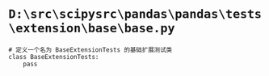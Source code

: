# `D:\src\scipysrc\pandas\pandas\tests\extension\base\base.py`

```
# 定义一个名为 BaseExtensionTests 的基础扩展测试类
class BaseExtensionTests:
    pass
```